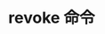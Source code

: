 ---
title: "revoke 命令"
linkTitle: "revoke 命令"
weight: 4
type: docs
description: > 
    子命令 revoke：撤销混沌实验环境，与 prepare 操作对应
---